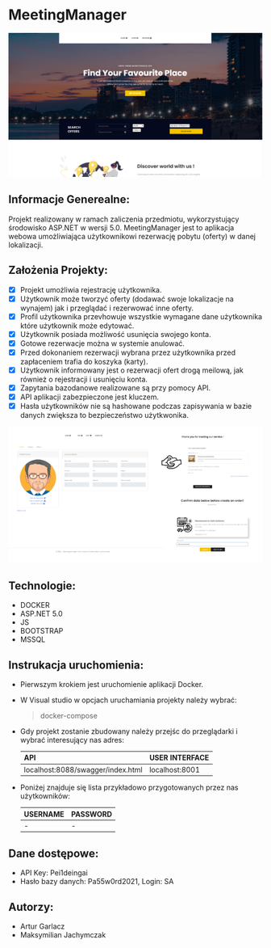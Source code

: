 # MeetingManager

![MeetingManager Main](./.images/meeting_manager_main_view.PNG)

## Informacje Generealne:
Projekt realizowany w ramach zaliczenia przedmiotu, wykorzystujący środowisko ASP.NET w wersji 5.0. MeetingManager jest to aplikacja webowa umożliwiająca użytkownikowi 
rezerwację pobytu (oferty) w danej lokalizacji.

## Założenia Projekty:
- [x] Projekt umożliwia rejestrację użytkownika.
- [x] Użytkownik może tworzyć oferty (dodawać swoje lokalizacje na wynajem) jak i 
  przeglądać i rezerwować inne oferty.
- [x] Profil użytkownika przevhowuje wszystkie wymagane dane użytkownika które użytkownik może edytować.
- [x] Użytkownik posiada możliwość usunięcia swojego konta.
- [x] Gotowe rezerwacje można w systemie anulować.
- [x] Przed dokonaniem rezerwacji wybrana przez użytkownika przed zapłaceniem trafia do koszyka (karty).
- [x] Użytkownik informowany jest o rezerwacji ofert drogą meilową, jak również o rejestracji i usunięciu konta.
- [x] Zapytania bazodanowe realizowane są przy pomocy API.
- [x] API aplikacji zabezpieczone jest kluczem.
- [x] Hasła użytkowników nie są hashowane podczas zapisywania w bazie danych zwiększa to bezpieczeństwo użytkwonika.

![MeetingManager Main](./.images/meeting_-manager_user_account.PNG)

## Technologie:
* DOCKER
* ASP.NET 5.0
* JS
* BOOTSTRAP
* MSSQL

## Instrukacja uruchomienia:

* Pierwszym krokiem jest uruchomienie aplikacji Docker.
* W Visual studio w opcjach uruchamiania projekty należy wybrać:

  > docker-compose
  
* Gdy projekt zostanie zbudowany należy przejśc do przeglądarki i wybrać interesujący nas adres: 

  | API  | USER INTERFACE |
  | ------------- | ------------- |
  | localhost:8088/swagger/index.html  | localhost:8001  |
  
* Poniżej znajduje się lista przykładowo przygotowanych przez nas użytkowników:  

    | USERNAME  | PASSWORD |
  | ------------- | ------------- |
  | -  | - |
  
## Dane dostępowe:

* API Key: Pei1deingai
* Hasło bazy danych: Pa55w0rd2021, Login: SA
  
## Autorzy:
* Artur Garlacz
* Maksymilian Jachymczak
